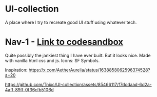 # UI-collection
A place where I try to recreate good UI stuff using whatever tech.

# Nav-1 - [Link to codesandbox](https://codesandbox.io/p/sandbox/kind-maxwell-6jlwmr?layout=%257B%2522sidebarPanel%2522%253A%2522EXPLORER%2522%252C%2522rootPanelGroup%2522%253A%257B%2522direction%2522%253A%2522horizontal%2522%252C%2522contentType%2522%253A%2522UNKNOWN%2522%252C%2522type%2522%253A%2522PANEL_GROUP%2522%252C%2522id%2522%253A%2522ROOT_LAYOUT%2522%252C%2522panels%2522%253A%255B%257B%2522type%2522%253A%2522PANEL_GROUP%2522%252C%2522contentType%2522%253A%2522UNKNOWN%2522%252C%2522direction%2522%253A%2522vertical%2522%252C%2522id%2522%253A%2522clouvl6df00073b6emv72552l%2522%252C%2522sizes%2522%253A%255B70%252C30%255D%252C%2522panels%2522%253A%255B%257B%2522type%2522%253A%2522PANEL_GROUP%2522%252C%2522contentType%2522%253A%2522EDITOR%2522%252C%2522direction%2522%253A%2522horizontal%2522%252C%2522id%2522%253A%2522EDITOR%2522%252C%2522panels%2522%253A%255B%257B%2522type%2522%253A%2522PANEL%2522%252C%2522contentType%2522%253A%2522EDITOR%2522%252C%2522id%2522%253A%2522clouvl6df00033b6eqv03axc7%2522%257D%255D%252C%2522sizes%2522%253A%255B100%255D%257D%252C%257B%2522type%2522%253A%2522PANEL_GROUP%2522%252C%2522contentType%2522%253A%2522SHELLS%2522%252C%2522direction%2522%253A%2522horizontal%2522%252C%2522id%2522%253A%2522SHELLS%2522%252C%2522panels%2522%253A%255B%257B%2522type%2522%253A%2522PANEL%2522%252C%2522contentType%2522%253A%2522SHELLS%2522%252C%2522id%2522%253A%2522clouvl6df00053b6e8c8flh9x%2522%257D%255D%252C%2522sizes%2522%253A%255B100%255D%257D%255D%257D%252C%257B%2522type%2522%253A%2522PANEL_GROUP%2522%252C%2522contentType%2522%253A%2522DEVTOOLS%2522%252C%2522direction%2522%253A%2522vertical%2522%252C%2522id%2522%253A%2522DEVTOOLS%2522%252C%2522panels%2522%253A%255B%257B%2522type%2522%253A%2522PANEL%2522%252C%2522contentType%2522%253A%2522DEVTOOLS%2522%252C%2522id%2522%253A%2522clouvl6df00063b6elnpp279e%2522%257D%255D%252C%2522sizes%2522%253A%255B100%255D%257D%255D%252C%2522sizes%2522%253A%255B60%252C40%255D%257D%252C%2522tabbedPanels%2522%253A%257B%2522clouvl6df00033b6eqv03axc7%2522%253A%257B%2522id%2522%253A%2522clouvl6df00033b6eqv03axc7%2522%252C%2522activeTabId%2522%253A%2522clouvqol3005y3b6e8iwts11p%2522%252C%2522tabs%2522%253A%255B%257B%2522id%2522%253A%2522clouvl6de00023b6evoeb44rj%2522%252C%2522mode%2522%253A%2522permanent%2522%252C%2522type%2522%253A%2522FILE%2522%252C%2522filepath%2522%253A%2522%252Fsrc%252Findex.js%2522%252C%2522state%2522%253A%2522IDLE%2522%257D%252C%257B%2522type%2522%253A%2522FILE%2522%252C%2522filepath%2522%253A%2522%252Fsrc%252Fstyle.css%2522%252C%2522id%2522%253A%2522clouvqol3005y3b6e8iwts11p%2522%252C%2522mode%2522%253A%2522temporary%2522%257D%255D%257D%252C%2522clouvl6df00063b6elnpp279e%2522%253A%257B%2522id%2522%253A%2522clouvl6df00063b6elnpp279e%2522%252C%2522activeTabId%2522%253A%2522clouvlsd500by3b6e6w881udn%2522%252C%2522tabs%2522%253A%255B%257B%2522type%2522%253A%2522TASK_PORT%2522%252C%2522taskId%2522%253A%2522start%2522%252C%2522port%2522%253A1234%252C%2522id%2522%253A%2522clouvlsd500by3b6e6w881udn%2522%252C%2522mode%2522%253A%2522permanent%2522%252C%2522path%2522%253A%2522%252F%2522%257D%255D%257D%252C%2522clouvl6df00053b6e8c8flh9x%2522%253A%257B%2522id%2522%253A%2522clouvl6df00053b6e8c8flh9x%2522%252C%2522activeTabId%2522%253A%2522clouvlq6s00ac3b6etoe4fr8p%2522%252C%2522tabs%2522%253A%255B%257B%2522id%2522%253A%2522clouvl6df00043b6er2ivu276%2522%252C%2522mode%2522%253A%2522permanent%2522%252C%2522type%2522%253A%2522TERMINAL%2522%252C%2522shellId%2522%253A%2522clouvl6ld0009ebi4cq4u1y0b%2522%257D%252C%257B%2522type%2522%253A%2522TASK_LOG%2522%252C%2522taskId%2522%253A%2522start%2522%252C%2522id%2522%253A%2522clouvlq6s00ac3b6etoe4fr8p%2522%252C%2522mode%2522%253A%2522permanent%2522%257D%255D%257D%257D%252C%2522showDevtools%2522%253Atrue%252C%2522showShells%2522%253Atrue%252C%2522showSidebar%2522%253Atrue%252C%2522sidebarPanelSize%2522%253A15%257D)

Quite possibly the jankiest thing I have ever built. But it looks nice. Made with vanilla html css and js. Icons: SF Symbols.

Inspiration: https://x.com/AetherAurelia/status/1638858062596374528?s=20

https://github.com/Tnixc/UI-collection/assets/85466117/f7dcdaad-6d2a-4aff-89ff-0f36cfb5106d

